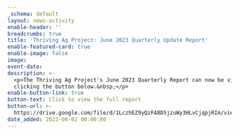 ```yaml
---
_schema: default
layout: news-activity
enable-header: ''
breadcrumbs: true
title: 'Thriving Ag Project: June 2023 Quarterly Update Report'
enable-featured-card: true
enable-image: false
image:
event-date:
description: >-
  <p>The Thriving Ag Project's June 2023 Quarterly Report can now be viewed by
  clicking the button below.&nbsp;</p>
enable-button-link: true
button-text: Click to view the full report
button-url: >-
  https://drive.google.com/file/d/1LczhEZ9yQzFA8D5jzuWy3HLvCjqpjRIm/view?usp=sharing
date_added: 2023-06-02 00:00:00
---
```

